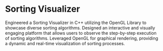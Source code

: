 # Sorting Visualizer
Engineered a Sorting Visualizer in C++ utilizing the OpenGL Library to showcase diverse sorting algorithms. Designed an interactive and visually engaging platform that allows users to observe the step-by-step execution of sorting algorithms. Leveraged OpenGL for graphical rendering, providing a dynamic and real-time visualization of sorting processes. 
